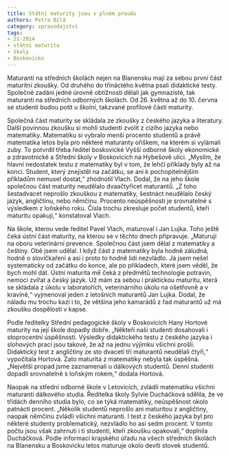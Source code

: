 ```yaml
---
title: Státní maturity jsou v plném proudu
authors: Petra Bílá
category: zpravodajství
tags: 
- 21-2014
- státní maturita
- školy
- Boskovicko
---
```


Maturanti na středních školách nejen na Blanensku mají za sebou první část maturitní zkoušky. Od druhého do třináctého května psali didaktické testy. Společné zadání jedné úrovně obtížnosti dělali jak gymnazisté, tak maturanti na středních odborných školách. Od 26. května až do 10. června se studenti budou potit u školní, takzvané profilové části maturity.

Společná část maturity se skládala ze zkoušky z českého jazyka a literatury. Další povinnou zkoušku si mohli studenti zvolit z cizího jazyka nebo matematiky. Matematiku si vybralo menší procento studentů a právě matematika letos byla pro některé maturanty oříškem, na kterém si vylámali zuby. To potvrdil třeba ředitel boskovické Vyšší odborné školy ekonomické a zdravotnické a Střední školy v Boskovicích na Hybešově ulici. „Myslím, že hlavní nedostatek testu z matematiky byl v tom, že lehčí příklady byly až na konci. Student, který znejistěl na začátku, se ani k pochopitelnějším příkladům nemusel dostat,“ zhodnotil Vlach. Dodal, že na jeho škole společnou část maturity neudělalo dvaačtyřicet maturantů. „Z toho šestadvacet neprošlo zkouškou z matematiky, šestnáct neudělalo český jazyk, angličtinu, nebo němčinu. Procento neúspěšnosti je srovnatelné s výsledkem z loňského roku. Čísla trochu zkresluje počet studentů, kteří maturitu opakují,“ konstatoval Vlach.

Na škole, kterou vede ředitel Pavel Vlach, maturoval i Jan Lujka. Toho ještě čeká ústní část maturity, na kterou se v těchto dnech připravuje. „Maturuji na oboru veterinární prevence. Společnou část jsem dělal z matematiky a češtiny. Obě jsem udělal. I když část z matematiky byla hodně záludná, hodně o slovíčkaření a asi i proto to hodně lidí nezvládlo. Já jsem nešel systematicky od začátku do konce, ale po příkladech, které jsem věděl, že bych mohl dát. Ústní maturita mě čeká z předmětů technologie potravin, nemoci zvířat a český jazyk. Už mám za sebou i praktickou maturitu, která se skládala z úkolu v laboratořích, veterinárního úkolu na ošetřovně a v kravíně,“ vyjmenoval jeden z letošních maturantů Jan Lujka. Dodal, že náladu mu trochu kazí i to, že většina jeho kamarádů z řad maturantů už má zkoušku dospělosti v kapse.

Podle ředitelky Střední pedagogické školy v Boskovicích Hany Hortové maturity na její škole dopadly dobře. „Někteří naši studenti dosahovali i stoprocentní úspěšnosti. Výsledky didaktického testu z českého jazyka i slohových prací jsou takové, že až na jednu výjimku všichni prošli. Didaktický test z angličtiny ze sto dvaceti tří maturantů neudělali čtyři,“ vypočítala Hortová. Zato maturita z matematiky nebyla tak úspěšná. „Největší propad jsme zaznamenali u dálkových studentů. Denní studenti dopadli srovnatelně s loňským rokem,“ dodala Hortová. 

Naopak na střední odborné škole v Letovicích, zvládli matematiku všichni maturanti dálkového studia. Ředitelka školy Sylvie Ducháčková sdělila, že ve třídách denního studia bylo, co se týká matematiky, neúspěšnost okolo patnácti procent. „Několik studentů neprošlo ani maturitou z angličtiny, naopak němčinu zvládli všichni maturanti. I test z českého jazyka byl pro některé studenty problematický, nezvládlo ho asi sedm procent. V tomto počtu jsou však zahrnuti i ti studenti, kteří zkoušku opakovali,“ doplnila Ducháčková.
Podle informací krajského úřadu na všech středních školách na Blanensku a Boskovicku letos maturuje okolo devíti stovek studentů.
